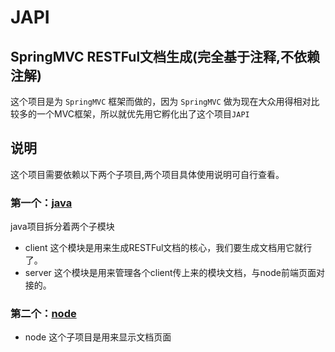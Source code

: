 # JAPI
## SpringMVC RESTFul文档生成(完全基于注释,不依赖注解)

这个项目是为 `SpringMVC` 框架而做的，因为 `SpringMVC` 做为现在大众用得相对比较多的一个MVC框架，所以就优先用它孵化出了这个项目`JAPI`

## 说明
这个项目需要依赖以下两个子项目,两个项目具体使用说明可自行查看。

### 第一个：[java](https://github.com/dounine/japi/tree/master/java)

java项目拆分着两个子模块

* client
这个模块是用来生成RESTFul文档的核心，我们要生成文档用它就行了。
* server
这个模块是用来管理各个client传上来的模块文档，与node前端页面对接的。

### 第二个：[node](https://github.com/dounine/japi/tree/master/node)
* node
这个子项目是用来显示文档页面
